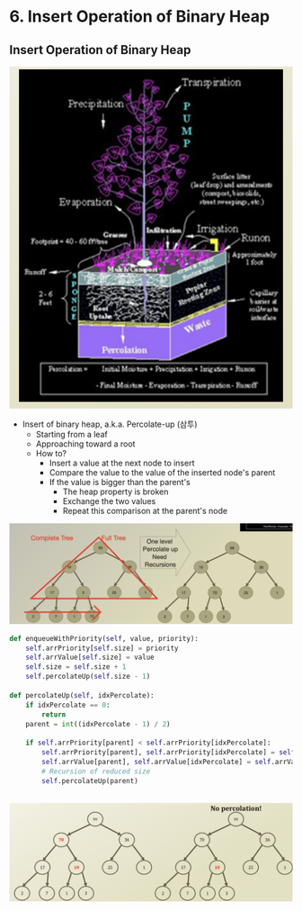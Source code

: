 # 6. Insert Operation of Binary Heap

## Insert Operation of Binary Heap

![](.gitbook/assets/2019-12-23-8.31.57.png)

* Insert of binary heap, a.k.a. Percolate-up \(삼투\)
  * Starting from a leaf
  * Approaching toward a root 
  * How to?
    * Insert a value at the next node to insert
    * Compare the value to the value of the inserted node's parent
    * If the value is bigger than the parent's
      * The heap property is broken
      * Exchange the two values
      * Repeat this comparison at the parent's node

![](.gitbook/assets/2019-12-23-8.33.58.png)

```python
def enqueueWithPriority(self, value, priority):
    self.arrPriority[self.size] = priority
    self.arrValue[self.size] = value
    self.size = self.size + 1
    self.percolateUp(self.size - 1)

def percolateUp(self, idxPercolate):
    if idxPercolate == 0:
        return
    parent = int((idxPercolate - 1) / 2)

    if self.arrPriority[parent] < self.arrPriority[idxPercolate]:
        self.arrPriority[parent], self.arrPriority[idxPercolate] = self.arrPriority[idxPercolate], self.arrPriority[parent]
        self.arrValue[parent], self.arrValue[idxPercolate] = self.arrValue[idxPercolate], self.arrValue[parent]
        # Recursion of reduced size
        self.percolateUp(parent)
        
```



![](.gitbook/assets/2019-12-23-8.44.36.png)



